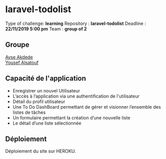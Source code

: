 # laravel-todolist

Type of challenge: **learning**
Repository : **laravel-todolist**
Deadline : **22/11/2019 5:00 pm**
Team : **group of 2**

## Groupe
[Ayse Akdede](https://github.com/Ayse-Akdede/)  
[Yousef Alsatouf](https://github.com/yousefalsatouf/)  

## Capacité de l'application 

- Enregistrer un nouvel Utilisateur
- L’accès à l’application via une authentification de l'utilisateur
- Détail du profil utilisateur  
- Une To Do DashBoard permettant de gérer et visionner l’ensemble des listes de tâches  
- Un formulaire permettant la création d’une nouvelle liste  
- Le détail d’une liste sélectionnée  

## Déploiement

Déploiement du site sur HEROKU.
